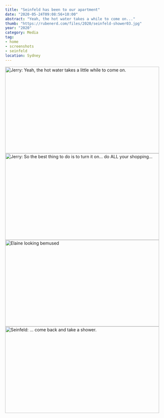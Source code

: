 ```yaml
---
title: "Seinfeld has been to our apartment"
date: "2020-05-24T09:08:56+10:00"
abstract: "Yeah, the hot water takes a while to come on..."
thumb: "https://rubenerd.com/files/2020/seinfeld-shower03.jpg"
year: "2020"
category: Media
tag:
- home
- screenshots
- seinfeld
location: Sydney
---
```

<p><img src="https://rubenerd.com/files/2020/seinfeld-shower01.jpg" alt="Jerry: Yeah, the hot water takes a little while to come on." style="height:281px; width:500px;" /><img src="https://rubenerd.com/files/2020/seinfeld-shower02.jpg" alt="Jerry: So the best thing to do is to turn it on... do ALL your shopping..." style="height:281px; width:500px;" /><img src="https://rubenerd.com/files/2020/seinfeld-shower03.jpg" alt="Elaine looking bemused" style="height:281px; width:500px;" /><img src="https://rubenerd.com/files/2020/seinfeld-shower04.jpg" alt="Seinfeld: ... come back and take a shower." style="height:281px; width:500px;" /></p>
